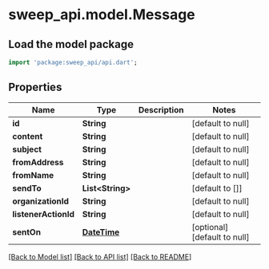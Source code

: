 # sweep_api.model.Message

## Load the model package
```dart
import 'package:sweep_api/api.dart';
```

## Properties
Name | Type | Description | Notes
------------ | ------------- | ------------- | -------------
**id** | **String** |  | [default to null]
**content** | **String** |  | [default to null]
**subject** | **String** |  | [default to null]
**fromAddress** | **String** |  | [default to null]
**fromName** | **String** |  | [default to null]
**sendTo** | **List&lt;String&gt;** |  | [default to []]
**organizationId** | **String** |  | [default to null]
**listenerActionId** | **String** |  | [default to null]
**sentOn** | [**DateTime**](DateTime.md) |  | [optional] [default to null]

[[Back to Model list]](../README.md#documentation-for-models) [[Back to API list]](../README.md#documentation-for-api-endpoints) [[Back to README]](../README.md)


